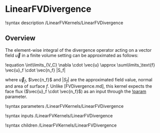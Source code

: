 # LinearFVDivergence

!syntax description /LinearFVKernels/LinearFVDivergence

## Overview

The element-wise integral of the divergence operator acting on a vector
field $\vec{u}$ in a finite volume setting can be approximated as follows:

!equation
\int\limits_{V_C} \nabla \cdot \vec{u} \approx \sum\limits_\text{f} \vec{u}_f \cdot \vec{n_f} |S_f|

where $\vec{u}_f$, $\vec{n_f}$ and $|S_f|$ are the approximated field value, normal and area of surface $f$.
Unlike [FVDivergence.md], this kernel expects the face flux
($\vec{u}_f \cdot \vec{n_f}$) as an input through the [!param](/LinearFVKernels/LinearFVDivergence/face_flux) parameter.

!syntax parameters /LinearFVKernels/LinearFVDivergence

!syntax inputs /LinearFVKernels/LinearFVDivergence

!syntax children /LinearFVKernels/LinearFVDivergence
